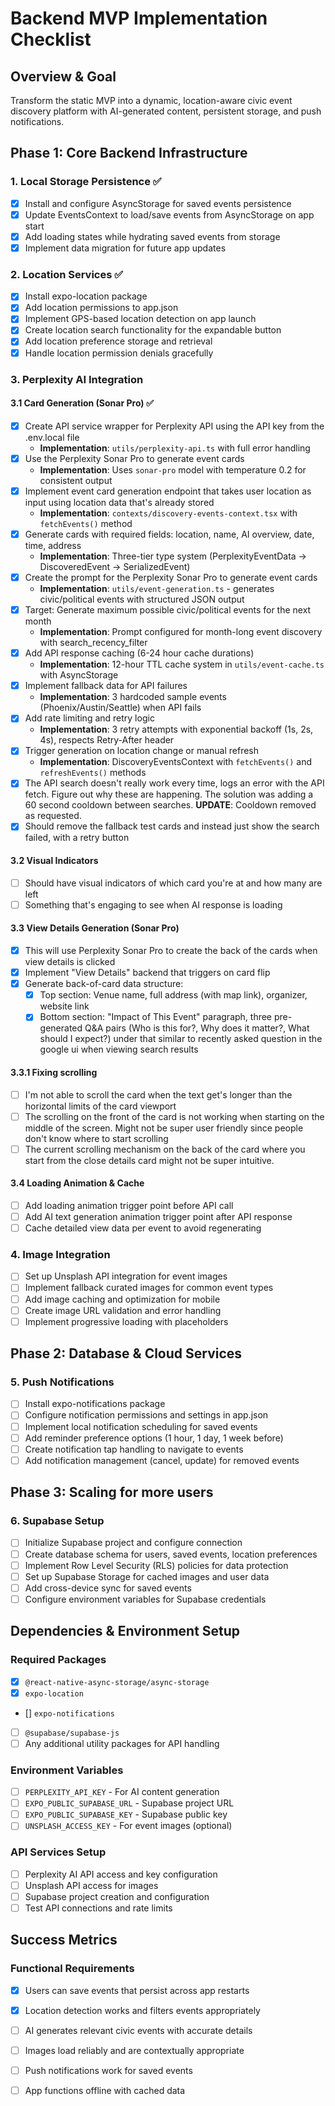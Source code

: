 # Backend MVP Implementation Checklist

## Overview & Goal
Transform the static MVP into a dynamic, location-aware civic event discovery platform with AI-generated content, persistent storage, and push notifications.

## Phase 1: Core Backend Infrastructure

### 1. Local Storage Persistence ✅
- [x] Install and configure AsyncStorage for saved events persistence
- [x] Update EventsContext to load/save events from AsyncStorage on app start
- [x] Add loading states while hydrating saved events from storage
- [x] Implement data migration for future app updates

### 2. Location Services ✅
- [x] Install expo-location package
- [x] Add location permissions to app.json
- [x] Implement GPS-based location detection on app launch
- [x] Create location search functionality for the expandable button
- [x] Add location preference storage and retrieval
- [x] Handle location permission denials gracefully

### 3. Perplexity AI Integration
#### 3.1 Card Generation (Sonar Pro) ✅
- [x] Create API service wrapper for Perplexity API using the API key from the .env.local file
  - **Implementation**: `utils/perplexity-api.ts` with full error handling
- [x] Use the Perplexity Sonar Pro to generate event cards
  - **Implementation**: Uses `sonar-pro` model with temperature 0.2 for consistent output
- [x] Implement event card generation endpoint that takes user location as input using location data that's already stored
  - **Implementation**: `contexts/discovery-events-context.tsx` with `fetchEvents()` method
- [x] Generate cards with required fields: location, name, AI overview, date, time, address
  - **Implementation**: Three-tier type system (PerplexityEventData → DiscoveredEvent → SerializedEvent)
- [x] Create the prompt for the Perplexity Sonar Pro to generate event cards
  - **Implementation**: `utils/event-generation.ts` - generates civic/political events with structured JSON output
- [x] Target: Generate maximum possible civic/political events for the next month
  - **Implementation**: Prompt configured for month-long event discovery with search_recency_filter
- [x] Add API response caching (6-24 hour cache durations)
  - **Implementation**: 12-hour TTL cache system in `utils/event-cache.ts` with AsyncStorage
- [x] Implement fallback data for API failures
  - **Implementation**: 3 hardcoded sample events (Phoenix/Austin/Seattle) when API fails
- [x] Add rate limiting and retry logic
  - **Implementation**: 3 retry attempts with exponential backoff (1s, 2s, 4s), respects Retry-After header
- [x] Trigger generation on location change or manual refresh
  - **Implementation**: DiscoveryEventsContext with `fetchEvents()` and `refreshEvents()` methods
- [x] The API search doesn't really work every time, logs an error with the API fetch. Figure out why these are happening. The solution was adding a 60 second cooldown between searches. **UPDATE**: Cooldown removed as requested.
- [x] Should remove the fallback test cards and instead just show the search failed, with a retry button

#### 3.2 Visual Indicators
- [ ] Should have visual indicators of which card you're at and how many are left
- [ ] Something that's engaging to see when AI response is loading 

#### 3.3 View Details Generation (Sonar Pro)
- [x] This will use Perplexity Sonar Pro to create the back of the cards when view details is clicked
- [x] Implement "View Details" backend that triggers on card flip
- [x] Generate back-of-card data structure:
  - [x] Top section: Venue name, full address (with map link), organizer, website link
  - [x] Bottom section: "Impact of This Event" paragraph, three pre-generated Q&A pairs (Who is this for?, Why does it matter?, What should I expect?) under that similar to recently asked question in the google ui when viewing search results 

#### 3.3.1 Fixing scrolling 
- [ ]  I'm not able to scroll the card when the text get's longer than the horizontal limits of the card viewport
- [ ] The scrolling on the front of the card is not working when starting on the middle of the screen. Might not be super user friendly since people don't know where to start scrolling 
- [ ] The current scrolling mechanism on the back of the card where you start from the close details card might not be super intuitive.

#### 3.4 Loading Animation & Cache
- [ ] Add loading animation trigger point before API call
- [ ] Add AI text generation animation trigger point after API response
- [ ] Cache detailed view data per event to avoid regenerating

### 4. Image Integration
- [ ] Set up Unsplash API integration for event images
- [ ] Implement fallback curated images for common event types
- [ ] Add image caching and optimization for mobile
- [ ] Create image URL validation and error handling
- [ ] Implement progressive loading with placeholders

## Phase 2: Database & Cloud Services

### 5. Push Notifications
- [ ] Install expo-notifications package
- [ ] Configure notification permissions and settings in app.json
- [ ] Implement local notification scheduling for saved events
- [ ] Add reminder preference options (1 hour, 1 day, 1 week before)
- [ ] Create notification tap handling to navigate to events
- [ ] Add notification management (cancel, update) for removed events

## Phase 3: Scaling for more users

### 6. Supabase Setup
- [ ] Initialize Supabase project and configure connection
- [ ] Create database schema for users, saved events, location preferences
- [ ] Implement Row Level Security (RLS) policies for data protection
- [ ] Set up Supabase Storage for cached images and user data
- [ ] Add cross-device sync for saved events
- [ ] Configure environment variables for Supabase credentials

## Dependencies & Environment Setup

### Required Packages
- [x] `@react-native-async-storage/async-storage`
- [x] `expo-location`
- [] `expo-notifications`
- [ ] `@supabase/supabase-js`
- [ ] Any additional utility packages for API handling

### Environment Variables
- [ ] `PERPLEXITY_API_KEY` - For AI content generation
- [ ] `EXPO_PUBLIC_SUPABASE_URL` - Supabase project URL
- [ ] `EXPO_PUBLIC_SUPABASE_KEY` - Supabase public key
- [ ] `UNSPLASH_ACCESS_KEY` - For event images (optional)

### API Services Setup
- [ ] Perplexity AI API access and key configuration
- [ ] Unsplash API access for images
- [ ] Supabase project creation and configuration
- [ ] Test API connections and rate limits

## Success Metrics

### Functional Requirements
- [x] Users can save events that persist across app restarts
- [x] Location detection works and filters events appropriately
- [ ] AI generates relevant civic events with accurate details
- [ ] Images load reliably and are contextually appropriate
- [ ] Push notifications work for saved events
- [ ] App functions offline with cached data

